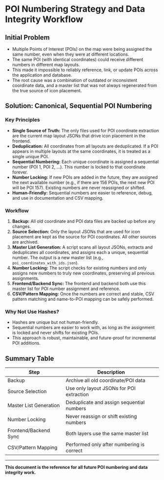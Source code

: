 # POI Numbering Strategy and Data Integrity Workflow

## Initial Problem

- Multiple Points of Interest (POIs) on the map were being assigned the same number, even when they were at different locations.
- The same POI (with identical coordinates) could receive different numbers in different map layouts.
- This made it impossible to reliably reference, link, or update POIs across the application and database.
- The root cause was a combination of outdated or inconsistent coordinate data, and a master list that was not always regenerated from the true source of icon placement.

## Solution: Canonical, Sequential POI Numbering

### Key Principles
- **Single Source of Truth:** The only files used for POI coordinate extraction are the current map layout JSONs that drive icon placement in the frontend.
- **Deduplication:** All coordinates from all layouts are deduplicated. If a POI appears in multiple layouts at the same coordinates, it is treated as a single unique POI.
- **Sequential Numbering:** Each unique coordinate is assigned a sequential number (POI 1, POI 2, ...). This number is locked to that coordinate forever.
- **Number Locking:** If new POIs are added in the future, they are assigned the next available number (e.g., if there are 156 POIs, the next new POI will be POI 157). Existing numbers are never reassigned or shifted.
- **Human-Friendly:** Sequential numbers are easier to reference, debug, and use in documentation and CSV mapping.

### Workflow
1. **Backup:** All old coordinate and POI data files are backed up before any changes.
2. **Source Selection:** Only the layout JSONs that are used for icon placement are kept as the source for POI coordinates. All other sources are archived.
3. **Master List Generation:** A script scans all layout JSONs, extracts and deduplicates all coordinates, and assigns each a unique, sequential number. The output is a new master list (e.g., `poi_coordinates_with_ids.json`).
4. **Number Locking:** The script checks for existing numbers and only assigns new numbers to truly new coordinates, preserving all previous assignments.
5. **Frontend/Backend Sync:** The frontend and backend both use this master list for POI number assignment and reference.
6. **CSV/Pattern Mapping:** Once the numbers are correct and stable, CSV pattern matching and name-to-POI mapping can be safely performed.

### Why Not Use Hashes?
- Hashes are unique but not human-friendly.
- Sequential numbers are easier to work with, as long as the assignment is locked and never shifts for existing POIs.
- This approach is robust, maintainable, and future-proof for incremental POI additions.

## Summary Table
| Step | Description |
|------|-------------|
| Backup | Archive all old coordinate/POI data |
| Source Selection | Use only layout JSONs for POI extraction |
| Master List Generation | Deduplicate and assign sequential numbers |
| Number Locking | Never reassign or shift existing numbers |
| Frontend/Backend Sync | Both layers use the same master list |
| CSV/Pattern Mapping | Performed only after numbering is correct |

---

**This document is the reference for all future POI numbering and data integrity work.** 